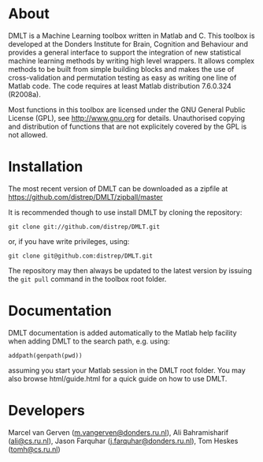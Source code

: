 # About

DMLT is a Machine Learning toolbox written in Matlab and C. This toolbox is developed at the Donders Institute for Brain, Cognition and Behaviour and provides a general interface to support the integration of new statistical machine learning methods by writing high level wrappers. It allows complex methods to be built from simple building blocks and makes the use of cross-validation and permutation testing as easy as writing one line of Matlab code. The code requires at least Matlab distribution 7.6.0.324 (R2008a).

Most functions in this toolbox are licensed under the GNU General Public License (GPL), see http://www.gnu.org for details. Unauthorised copying and distribution of functions that are not explicitely covered by the GPL is not allowed.

# Installation

The most recent version of DMLT can be downloaded as a zipfile at https://github.com/distrep/DMLT/zipball/master

It is recommended though to use install DMLT by cloning the repository:

	git clone git://github.com/distrep/DMLT.git

or, if you have write privileges, using:

	git clone git@github.com:distrep/DMLT.git

The repository may then always be updated to the latest version by issuing the `git pull` command in the toolbox root folder.

# Documentation

DMLT documentation is added automatically to the Matlab help facility when adding DMLT to the search path, e.g. using:

	addpath(genpath(pwd))

assuming you start your Matlab session in the DMLT root folder. You may also browse html/guide.html for a quick guide on how to use DMLT.

# Developers

Marcel van Gerven (m.vangerven@donders.ru.nl), Ali Bahramisharif (ali@cs.ru.nl), Jason Farquhar (j.farquhar@donders.ru.nl), Tom Heskes (tomh@cs.ru.nl)
